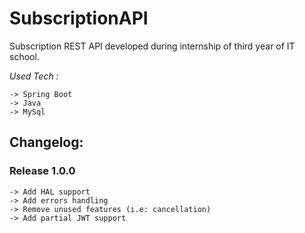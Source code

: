 # SubscriptionAPI
Subscription REST API developed during internship of third year of IT school. 

_Used Tech :_

    -> Spring Boot 
    -> Java
    -> MySql

## Changelog:

### Release 1.0.0

    -> Add HAL support
    -> Add errors handling
    -> Remove unused features (i.e: cancellation)
    -> Add partial JWT support
